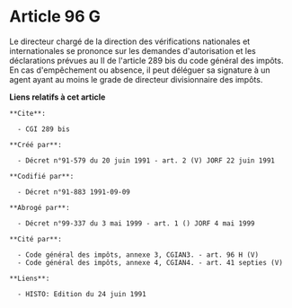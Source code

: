 # Article 96 G

Le directeur chargé de la direction des vérifications nationales et internationales se prononce sur les demandes
d'autorisation et les déclarations prévues au II de l'article 289 bis du code général des impôts. En cas d'empêchement ou
absence, il peut déléguer sa signature à un agent ayant au moins le grade de directeur divisionnaire des impôts.

**Liens relatifs à cet article**

	**Cite**:

	  - CGI 289 bis

	**Créé par**:

	  - Décret n°91-579 du 20 juin 1991 - art. 2 (V) JORF 22 juin 1991

	**Codifié par**:

	  - Décret n°91-883 1991-09-09

	**Abrogé par**:

	  - Décret n°99-337 du 3 mai 1999 - art. 1 () JORF 4 mai 1999

	**Cité par**:

	  - Code général des impôts, annexe 3, CGIAN3. - art. 96 H (V)
	  - Code général des impôts, annexe 4, CGIAN4. - art. 41 septies (V)

	**Liens**:

	  - HISTO: Edition du 24 juin 1991
